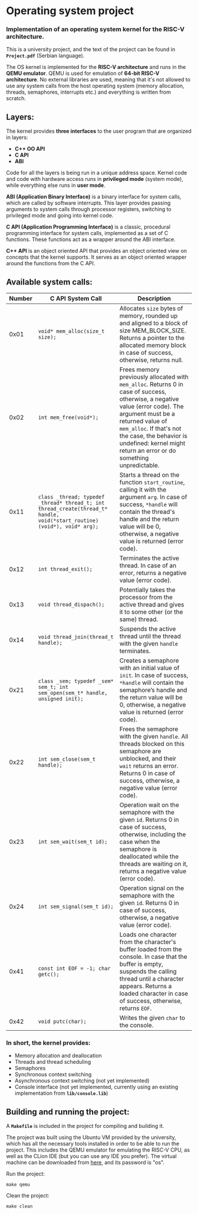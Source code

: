 # Operating system project

### Implementation of an operating system kernel for the RISC-V architecture.

This is a university project, and the text of the project can be found in **`Project.pdf`** (Serbian language).

The OS kernel is implemented for the **RISC-V architecture** and runs in the **QEMU emulator**. QEMU is used for emulation of **64-bit RISC-V architecture**. No external libraries are used, meaning that it's not allowed to use any system calls from the host operating system (memory allocation, threads, semaphores, interrupts etc.) and everything is written from scratch.

## Layers:

The kernel provides **three interfaces** to the user program that are organized in layers:
- **C++ OO API**
- **C API**
- **ABI**

Code for all the layers is being run in a unique address space. Kernel code and code with hardware access runs in **privileged mode** (system mode), while everything else runs in **user mode**.

**ABI (Application Binary Interface)** is a binary interface for system calls, which are called by software interrupts. This layer provides passing arguments to system calls through processor registers, switching to privileged mode and going into kernel code.

**C API (Application Programming Interface)** is a classic, procedural programming interface for system calls, implemented as a set of C functions. These functions act as a wrapper around the ABI interface.

**C++ API** is an object oriented API that provides an object oriented view on concepts that the kernel supports. It serves as an object oriented wrapper around the functions from the C API.

## Available system calls:

| Number | C API System Call | Description |
| ------ | ------------------------------------------------------------------------------------------------------------------------ | ---------------------------------------------------------------------------------------------------------------------------------------------------------------------------------------------------------------------------------------------------------------------------------- |
| 0x01   | `void* mem_alloc(size_t size);`                                                                                          | Allocates `size` bytes of memory, rounded up and aligned to a block of size MEM_BLOCK_SIZE. Returns a pointer to the allocated memory block in case of success, otherwise, returns null.                                                                                                   |
| 0x02   | `int mem_free(void*);`                                                                                                   | Frees memory previously allocated with `mem_alloc`. Returns 0 in case of success, otherwise, a negative value (error code). The argument must be a returned value of `mem_alloc`. If that's not the case, the behavior is undefined: kernel might return an error or do something unpredictable. |
| 0x11   | `class _thread; typedef _thread* thread_t; int thread_create(thread_t* handle, void(*start_routine)(void*), void* arg);` | Starts a thread on the function `start_routine`, calling it with the argument `arg`. In case of success, `*handle` will contain the thread's handle and the return value will be 0, otherwise, a negative value is returned (error code).                                                   |
| 0x12   | `int thread_exit(); `                                                                                                    | Terminates the active thread. In case of an error, returns a negative value (error code).                                                                                                                                                                                           |
| 0x13   | `void thread_dispach();`                                                                                                 | Potentially takes the processor from the active thread and gives it to some other (or the same) thread.                                                                                                                                                                                |
| 0x14   | `void thread_join(thread_t handle);`                                                                                     | Suspends the active thread until the thread with the given `handle` terminates.                                                                                                                                                                                                      |
| 0x21   | `class _sem; typedef _sem* sem_t; int sem_open(sem_t* handle, unsigned init);`                                           | Creates a semaphore with an initial value of `init`. In case of success, `*handle` will contain the semaphore’s handle and the return value will be 0, otherwise, a negative value is returned (error code).                                                                          |
| 0x22   | `int sem_close(sem_t handle);`                                                                                           | Frees the semaphore with the given `handle`. All threads blocked on this semaphore are unblocked, and their `wait` returns an error. Returns 0 in case of success, otherwise, a negative value (error code).                                                                |
| 0x23   | `int sem_wait(sem_t id);`                                                                                                | Operation wait on the semaphore with the given `id`. Returns 0 in case of success, otherwise, including the case when the semaphore is deallocated while the threads are waiting on it, returns a negative value (error code).                                                                         |
| 0x24   | `int sem_signal(sem_t id);`                                                                                              | Operation signal on the semaphore with the given `id`. Returns 0 in case of success, otherwise, a negative value (error code).                                                                                                                                                                                 |
| 0x41   | `const int EOF = -1; char getc();`                                                                                       | Loads one character from the character's buffer loaded from the console. In case that the buffer is empty, suspends the calling thread until a character appears. Returns a loaded character in case of success, otherwise, returns `EOF`.                                                                               |
| 0x42   | `void putc(char);`                                                                                                       | Writes the given `char` to the console.                                                                                                                                                                                                                                       |

### In short, the kernel provides:
- Memory allocation and deallocation
- Threads and thread scheduling
- Semaphores
- Synchronous context switching
- Asynchronous context switching (not yet implemented)
- Console interface (not yet implemented, currently using an existing implementation from **`lib/console.lib`**)

## Building and running the project:

A **`Makefile`** is included in the project for compiling and building it.

The project was built using the Ubuntu VM provided by the university, which has all the necessary tools installed in order to be able to run the project. This includes the QEMU emulator for emulating the RISC-V CPU, as well as the CLion IDE (but you can use any IDE you prefer). The virtual machine can be downloaded from [here](https://drive.google.com/file/d/1edGYFcvdnV0pbKws_1G1vePtEec0qC0G/view), and its password is "os".

Run the project:
```plaintext
make qemu
```

Clean the project:
```plaintext
make clean
```
